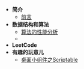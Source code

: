 - **简介**
  - [前言](README.md)
- **数据结构和算法**
  - [算法的性能分析]()
  - []()
-  **LeetCode**
-  **有趣的玩意儿**
   -  [桌面小组件之Scriptable](interesting/scriptable.md)
  

